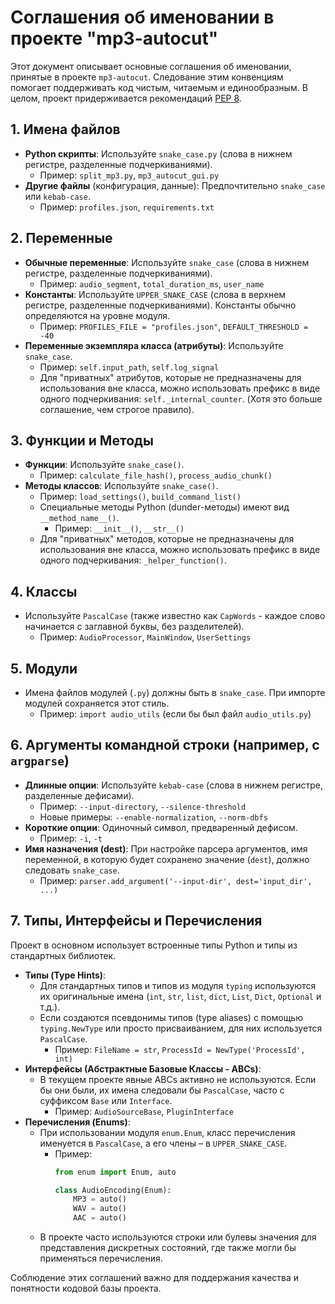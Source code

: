 # Соглашения об именовании в проекте "mp3-autocut"

Этот документ описывает основные соглашения об именовании, принятые в проекте `mp3-autocut`. Следование этим конвенциям помогает поддерживать код чистым, читаемым и единообразным. В целом, проект придерживается рекомендаций [PEP 8](https://www.python.org/dev/peps/pep-0008/).

## 1. Имена файлов

*   **Python скрипты**: Используйте `snake_case.py` (слова в нижнем регистре, разделенные подчеркиваниями).
    *   Пример: `split_mp3.py`, `mp3_autocut_gui.py`
*   **Другие файлы** (конфигурация, данные): Предпочтительно `snake_case` или `kebab-case`.
    *   Пример: `profiles.json`, `requirements.txt`

## 2. Переменные

*   **Обычные переменные**: Используйте `snake_case` (слова в нижнем регистре, разделенные подчеркиваниями).
    *   Пример: `audio_segment`, `total_duration_ms`, `user_name`
*   **Константы**: Используйте `UPPER_SNAKE_CASE` (слова в верхнем регистре, разделенные подчеркиваниями). Константы обычно определяются на уровне модуля.
    *   Пример: `PROFILES_FILE = "profiles.json"`, `DEFAULT_THRESHOLD = -40`
*   **Переменные экземпляра класса (атрибуты)**: Используйте `snake_case`.
    *   Пример: `self.input_path`, `self.log_signal`
    *   Для "приватных" атрибутов, которые не предназначены для использования вне класса, можно использовать префикс в виде одного подчеркивания: `self._internal_counter`. (Хотя это больше соглашение, чем строгое правило).

## 3. Функции и Методы

*   **Функции**: Используйте `snake_case()`.
    *   Пример: `calculate_file_hash()`, `process_audio_chunk()`
*   **Методы классов**: Используйте `snake_case()`.
    *   Пример: `load_settings()`, `build_command_list()`
    *   Специальные методы Python (dunder-методы) имеют вид `__method_name__()`.
        *   Пример: `__init__()`, `__str__()`
    *   Для "приватных" методов, которые не предназначены для использования вне класса, можно использовать префикс в виде одного подчеркивания: `_helper_function()`.

## 4. Классы

*   Используйте `PascalCase` (также известно как `CapWords` - каждое слово начинается с заглавной буквы, без разделителей).
    *   Пример: `AudioProcessor`, `MainWindow`, `UserSettings`

## 5. Модули

*   Имена файлов модулей (`.py`) должны быть в `snake_case`. При импорте модулей сохраняется этот стиль.
    *   Пример: `import audio_utils` (если бы был файл `audio_utils.py`)

## 6. Аргументы командной строки (например, с `argparse`)

*   **Длинные опции**: Используйте `kebab-case` (слова в нижнем регистре, разделенные дефисами).
    *   Пример: `--input-directory`, `--silence-threshold`
    *   Новые примеры: `--enable-normalization`, `--norm-dbfs`
*   **Короткие опции**: Одиночный символ, предваренный дефисом.
    *   Пример: `-i`, `-t`
*   **Имя назначения (dest)**: При настройке парсера аргументов, имя переменной, в которую будет сохранено значение (`dest`), должно следовать `snake_case`.
    *   Пример: `parser.add_argument('--input-dir', dest='input_dir', ...)`

## 7. Типы, Интерфейсы и Перечисления

Проект в основном использует встроенные типы Python и типы из стандартных библиотек.

*   **Типы (Type Hints)**:
    *   Для стандартных типов и типов из модуля `typing` используются их оригинальные имена (`int`, `str`, `list`, `dict`, `List`, `Dict`, `Optional` и т.д.).
    *   Если создаются псевдонимы типов (type aliases) с помощью `typing.NewType` или просто присваиванием, для них используется `PascalCase`.
        *   Пример: `FileName = str`, `ProcessId = NewType('ProcessId', int)`
*   **Интерфейсы (Абстрактные Базовые Классы - ABCs)**:
    *   В текущем проекте явные ABCs активно не используются. Если бы они были, их имена следовали бы `PascalCase`, часто с суффиксом `Base` или `Interface`.
        *   Пример: `AudioSourceBase`, `PluginInterface`
*   **Перечисления (Enums)**:
    *   При использовании модуля `enum.Enum`, класс перечисления именуется в `PascalCase`, а его члены – в `UPPER_SNAKE_CASE`.
        *   Пример:
            ```python
            from enum import Enum, auto

            class AudioEncoding(Enum):
                MP3 = auto()
                WAV = auto()
                AAC = auto()
            ```
    *   В проекте часто используются строки или булевы значения для представления дискретных состояний, где также могли бы применяться перечисления.

Соблюдение этих соглашений важно для поддержания качества и понятности кодовой базы проекта. 